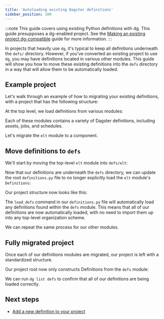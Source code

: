 ```yaml
---
title: 'Autoloading existing Dagster definitions'
sidebar_position: 100
---
```


:::note
This guide covers using existing Python definitions with dg. This guide presupposes a dg-enabled project. See the [Making an existing project dg-compatible](existing-project) guide for more information.
:::

In projects that heavily use `dg`, it's typical to keep all definitions underneath the `defs/` directory. However, if you've converted an existing project to use `dg`, you may have definitions located in various other modules. This guide will show you how to move these existing definitions into the `defs` directory in a way that will allow them to be automatically loaded.

## Example project

Let's walk through an example of how to migrating your existing definitions, with a project that has the following structure:

<CliInvocationExample path="docs_beta_snippets/docs_beta_snippets/guides/dg/migrating-definitions/1-tree.txt"  />

At the top level, we load definitions from various modules:

<CodeExample path="docs_beta_snippets/docs_beta_snippets/guides/dg/migrating-definitions/2-definitions-before.py" title="my_existing_project/definitions.py" />

Each of these modules contains a variety of Dagster definitions, including assets, jobs, and schedules.

Let's migrate the `elt` module to a component.

## Move definitions to `defs`

We'll start by moving the top-level `elt` module into `defs/elt`:

<CliInvocationExample path="docs_beta_snippets/docs_beta_snippets/guides/dg/migrating-definitions/3-mv.txt" />

Now that our definitions are underneath the `defs` directory, we can update the root `definitions.py` file to no longer explicitly load the `elt` module's `Definitions`:

<CodeExample path="docs_beta_snippets/docs_beta_snippets/guides/dg/migrating-definitions/4-definitions-after.py" title="my_existing_project/definitions.py" />

Our project structure now looks like this:

<CliInvocationExample path="docs_beta_snippets/docs_beta_snippets/guides/dg/migrating-definitions/5-tree-after.txt" />

The `load_defs` command in our `definitions.py` file will automatically load any definitions found within the `defs` module. This means that all of our definitions are now automatically loaded, with no need to import them up into any top-level organization scheme.

We can repeat the same process for our other modules.

## Fully migrated project

Once each of our definitions modules are migrated, our project is left with a standardized structure.

<CliInvocationExample path="docs_beta_snippets/docs_beta_snippets/guides/dg/migrating-definitions/6-tree-after-all.txt" />

Our project root now only constructs Definitions from the `defs` module:

<CodeExample path="docs_beta_snippets/docs_beta_snippets/guides/dg/migrating-definitions/7-definitions-after-all.py" title="my_existing_project/definitions.py" />

We can run `dg list defs` to confirm that all of our definitions are being loaded correctly.

<CodeExample path="docs_beta_snippets/docs_beta_snippets/guides/dg/migrating-definitions/8-list-defs-after-all.txt" title="my_existing_project/definitions.py" />

## Next steps

- [Add a new definition to your project](/guides/labs/dg/dagster-definitions)
